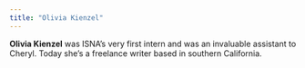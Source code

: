 ```yaml
---
title: "Olivia Kienzel"
---
```


**Olivia Kienzel** was <span class="caps">ISNA</span>’s very first intern and was an invaluable assistant to Cheryl. Today she&#8217;s a freelance writer based in southern California.